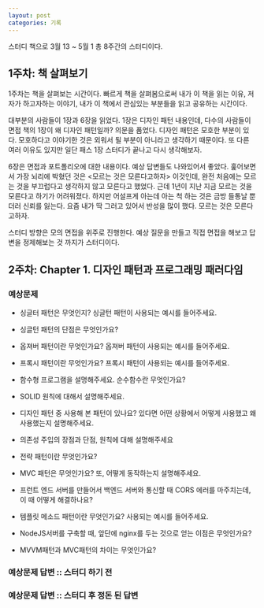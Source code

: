 ```yaml
---
layout: post
categories: 기록
---
```


스터디 책으로 3월 13 ~ 5월 1 총 8주간의 스터디이다. 

## 1주차: 책 살펴보기 

1주차는 책을 살펴보는 시간이다. 빠르게 책을 살펴봄으로써 내가 이 책을 읽는 이유, 저자가 하고자하는 이야기, 내가 이 책에서 관심있는 부분들을 읽고 공유하는 시간이다. 

대부분의 사람들이 1장과 6장을 읽었다. 1장은 디자인 패턴 내용인데, 다수의 사람들이 면접 책의 1장이 왜 디자인 패턴일까? 의문을 품었다. 디자인 패턴은 모호한 부분이 있다. 모호하다고 이야기한 것은 외워서 될 부분이 아니라고 생각하기 때문이다. 또 다른 여러 이유도 있지만 일단 패스 1장 스터디가 끝나고 다시 생각해보자. 

6장은 면접과 포트폴리오에 대한 내용이다. 예상 답변들도 나와있어서 좋았다. 훑어보면서 가장 뇌리에 박혔던 것은 <모르는 것은 모른다고하자> 이것인데, 완전 처음에는 모르는 것을 부끄럽다고 생각하지 않고 모른다고 했었다. 근데 1년이 지난 지금 모르는 것을 모른다고 하기가 어려워졌다. 하지만 어설프게 아는데 아는 척 하는 것은 금방 들통날 뿐더러 신뢰를 잃는다. 요즘 내가 딱 그러고 있어서 반성을 많이 했다. 모르는 것은 모른다고하자. 

스터디 방향은 모의 면접을 위주로 진행한다. 예상 질문을 만들고 직접 면접을 해보고 답변을 정제해보는 것 까지가 스터디이다. 

## 2주차: Chapter 1. 디자인 패턴과 프로그래밍 패러다임 

### 예상문제 

- 싱글터 패턴은 무엇인지? 싱글턴 패턴이 사용되는 예시를 들어주세요. 

- 싱글턴 패턴의 단점은 무엇인가요? 

- 옵져버 패턴이란 무엇인가요? 옵져버 패턴이 사용되는 예시를 들어주세요.

- 프록시 패턴이란 무엇인가요? 프록시 패턴이 사용되는 예시를 들어주세요. 

- 함수형 프로그램을 설명해주세요. 순수함수란 무엇인가요? 

- SOLID 원칙에 대해서 설명해주세요. 

- 디자인 패턴 중 사용해 본 패턴이 있나요? 있다면 어떤 상황에서 어떻게 사용했고 왜 사용했는지 설명해주세요. 

- 의존성 주입의 장점과 단점, 원칙에 대해 설명해주세요

- 전략 패턴이란 무엇인가요? 

- MVC 패턴은 무엇인가요? 또, 어떻게 동작하는지 설명해주세요. 

- 프런트 엔드 서버를 만들어서 백엔드 서버와 통신할 때 CORS 에러를 마주치는데, 이 때 어떻게 해결하나요? 

- 템플릿 메소드 패턴이란 무엇인가요? 사용되는 예시를 들어주세요. 

- NodeJS서버를 구축할 때, 앞단에 nginx를 두는 것으로 얻는 이점은 무엇인가요? 

- MVVM패턴과 MVC패턴의 차이는 무엇인가요? 

### 예상문제 답변 :: 스터디 하기 전 

### 예상문제 답변 :: 스터디 후 정돈 된 답변 

